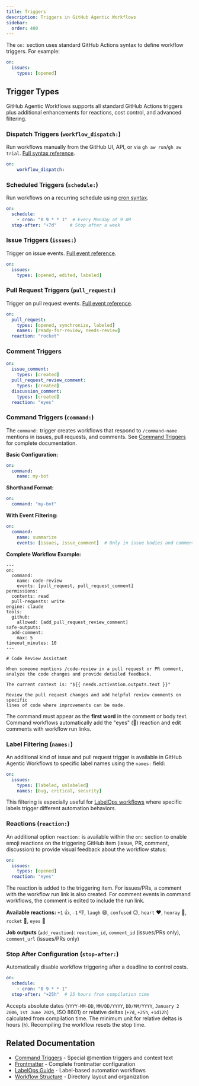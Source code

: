 ```yaml
---
title: Triggers
description: Triggers in GitHub Agentic Workflows
sidebar:
  order: 400
---
```


The `on:` section uses standard GitHub Actions syntax to define workflow triggers. For example:

```yaml
on:
  issues:
    types: [opened]
```

## Trigger Types

GitHub Agentic Workflows supports all standard GitHub Actions triggers plus additional enhancements for reactions, cost control, and advanced filtering.

### Dispatch Triggers (`workflow_dispatch:`)

Run workflows manually from the GitHub UI, API, or via `gh aw run`/`gh aw trial`. [Full syntax reference](https://docs.github.com/en/actions/using-workflows/workflow-syntax-for-github-actions#on).

```yaml
on:
    workflow_dispatch:
```

### Scheduled Triggers (`schedule:`)

Run workflows on a recurring schedule using [cron syntax](https://docs.github.com/en/actions/using-workflows/events-that-trigger-workflows#schedule).

```yaml
on:
  schedule:
    - cron: "0 9 * * 1"  # Every Monday at 9 AM
  stop-after: "+7d"     # Stop after a week
```

### Issue Triggers (`issues:`)

Trigger on issue events. [Full event reference](https://docs.github.com/en/actions/using-workflows/events-that-trigger-workflows#issues).

```yaml
on:
  issues:
    types: [opened, edited, labeled]
```

### Pull Request Triggers (`pull_request:`)

Trigger on pull request events. [Full event reference](https://docs.github.com/en/actions/using-workflows/events-that-trigger-workflows#pull_request).

```yaml
on:
  pull_request:
    types: [opened, synchronize, labeled]
    names: [ready-for-review, needs-review]
  reaction: "rocket"
```

### Comment Triggers
```yaml
on:
  issue_comment:
    types: [created]
  pull_request_review_comment:
    types: [created]
  discussion_comment:
    types: [created]
  reaction: "eyes"
```

### Command Triggers (`command:`)

The `command:` trigger creates workflows that respond to `/command-name` mentions in issues, pull requests, and comments. See [Command Triggers](/gh-aw/reference/command-triggers/) for complete documentation.

**Basic Configuration:**
```yaml
on:
  command:
    name: my-bot
```

**Shorthand Format:**
```yaml
on:
  command: "my-bot"
```

**With Event Filtering:**
```yaml
on:
  command:
    name: summarize
    events: [issues, issue_comment]  # Only in issue bodies and comments
```

**Complete Workflow Example:**
```aw wrap
---
on:
  command:
    name: code-review
    events: [pull_request, pull_request_comment]
permissions:
  contents: read
  pull-requests: write
engine: claude
tools:
  github:
    allowed: [add_pull_request_review_comment]
safe-outputs:
  add-comment:
    max: 5
timeout_minutes: 10
---

# Code Review Assistant

When someone mentions /code-review in a pull request or PR comment,
analyze the code changes and provide detailed feedback.

The current context is: "${{ needs.activation.outputs.text }}"

Review the pull request changes and add helpful review comments on specific
lines of code where improvements can be made.
```

The command must appear as the **first word** in the comment or body text. Command workflows automatically add the "eyes" (👀) reaction and edit comments with workflow run links.

### Label Filtering (`names:`)

An additional kind of issue and pull request trigger is available in GitHub Agentic Workflows to specific label names using the `names:` field:

```yaml
on:
  issues:
    types: [labeled, unlabeled]
    names: [bug, critical, security]
```

This filtering is especially useful for [LabelOps workflows](/gh-aw/guides/labelops/) where specific labels trigger different automation behaviors.

### Reactions (`reaction:`)

An additional option  `reaction:` is available within the `on:` section to enable emoji reactions on the triggering GitHub item (issue, PR, comment, discussion) to provide visual feedback about the workflow status:

```yaml
on:
  issues:
    types: [opened]
  reaction: "eyes"
```

The reaction is added to the triggering item. For issues/PRs, a comment with the workflow run link is also created. For comment events in command workflows, the comment is edited to include the run link.

**Available reactions:** `+1` 👍, `-1` 👎, `laugh` 😄, `confused` 😕, `heart` ❤️, `hooray` 🎉, `rocket` 🚀, `eyes` 👀

**Job outputs** (`add_reaction`): `reaction_id`, `comment_id` (issues/PRs only), `comment_url` (issues/PRs only)

### Stop After Configuration (`stop-after:`)

Automatically disable workflow triggering after a deadline to control costs.

```yaml
on:
  schedule:
    - cron: "0 9 * * 1"
  stop-after: "+25h"  # 25 hours from compilation time
```

Accepts absolute dates (`YYYY-MM-DD`, `MM/DD/YYYY`, `DD/MM/YYYY`, `January 2 2006`, `1st June 2025`, ISO 8601) or relative deltas (`+7d`, `+25h`, `+1d12h`) calculated from compilation time. The minimum unit for relative deltas is hours (`h`). Recompiling the workflow resets the stop time.

## Related Documentation

- [Command Triggers](/gh-aw/reference/command-triggers/) - Special @mention triggers and context text
- [Frontmatter](/gh-aw/reference/frontmatter/) - Complete frontmatter configuration
- [LabelOps Guide](/gh-aw/guides/labelops/) - Label-based automation workflows
- [Workflow Structure](/gh-aw/reference/workflow-structure/) - Directory layout and organization